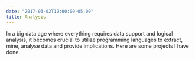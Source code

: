 ```yaml
---
date: "2017-03-02T12:00:00-05:00"
title: Analysis
---
```

In a big data age where everything requires data support and logical analysis, it becomes crucial to utilize programming languages to extract, mine, analyse data and provide implications. Here are some projects I have done.